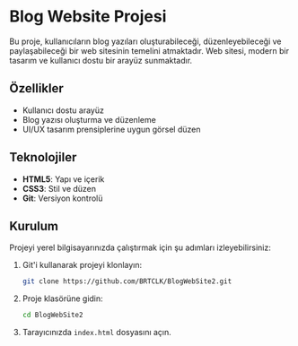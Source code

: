 # Blog Website Projesi

Bu proje, kullanıcıların blog yazıları oluşturabileceği, düzenleyebileceği ve paylaşabileceği bir web sitesinin temelini atmaktadır. Web sitesi, modern bir tasarım ve kullanıcı dostu bir arayüz sunmaktadır.

## Özellikler

- Kullanıcı dostu arayüz
- Blog yazısı oluşturma ve düzenleme
- UI/UX tasarım prensiplerine uygun görsel düzen

## Teknolojiler

- **HTML5**: Yapı ve içerik
- **CSS3**: Stil ve düzen
- **Git**: Versiyon kontrolü

## Kurulum

Projeyi yerel bilgisayarınızda çalıştırmak için şu adımları izleyebilirsiniz:

1. Git'i kullanarak projeyi klonlayın:
    ```bash
    git clone https://github.com/BRTCLK/BlogWebSite2.git
    ```

2. Proje klasörüne gidin:
    ```bash
    cd BlogWebSite2
    ```

3. Tarayıcınızda `index.html` dosyasını açın.
